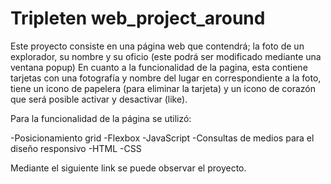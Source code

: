 # Tripleten web_project_around
Este proyecto consiste en una página web que contendrá; la foto de un explorador, su nombre y su oficio (este podrá ser modificado mediante una ventana popup) En cuanto a la funcionalidad de la pagina, esta contiene tarjetas con una fotografía y nombre del lugar en correspondiente a la foto, tiene un icono de papelera (para eliminar la tarjeta) y un icono de corazón que será posible activar y desactivar (like).


Para la funcionalidad de la página se utilizó:


-Posicionamiento grid
-Flexbox
-JavaScript
-Consultas de medios para el diseño responsivo
-HTML
-CSS


Mediante el siguiente link se puede observar el proyecto.
